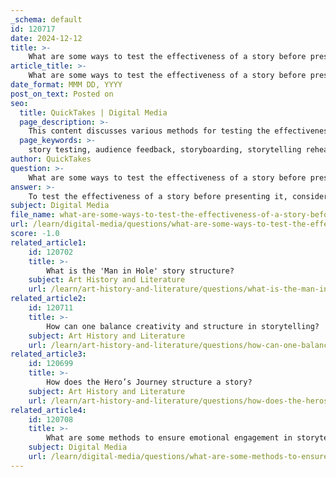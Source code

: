 ```yaml
---
_schema: default
id: 120717
date: 2024-12-12
title: >-
    What are some ways to test the effectiveness of a story before presenting it?
article_title: >-
    What are some ways to test the effectiveness of a story before presenting it?
date_format: MMM DD, YYYY
post_on_text: Posted on
seo:
  title: QuickTakes | Digital Media
  page_description: >-
    This content discusses various methods for testing the effectiveness of a story before its presentation, including audience feedback, storyboarding, rehearsals, engagement metrics, emotional resonance, and iterative testing for refinement.
  page_keywords: >-
    story testing, audience feedback, storyboarding, storytelling rehearsal, engagement metrics, emotional resonance, iterative testing, narrative effectiveness, story refinement, audience engagement
author: QuickTakes
question: >-
    What are some ways to test the effectiveness of a story before presenting it?
answer: >-
    To test the effectiveness of a story before presenting it, consider the following methods:\n\n1. **Audience Feedback**: Share your story with a small, diverse group that resembles your target audience. Gather their feedback on clarity, engagement, and emotional impact. This can help you identify areas that resonate well and those that may need refinement.\n\n2. **Storyboarding**: Create a visual representation of your story using a storyboard. This allows you to see the flow of the narrative and assess whether it maintains interest and coherence throughout. It can also help you visualize key moments, such as the climax and resolution.\n\n3. **Rehearsal**: Practice delivering your story aloud. Pay attention to your pacing, tone, and body language. This rehearsal can help you gauge your own comfort with the material and identify any awkward phrasing or sections that may need adjustment.\n\n4. **Engagement Metrics**: If possible, present your story in a controlled environment (like a workshop or seminar) and measure audience engagement through participation levels, questions asked, and overall attentiveness. High engagement can indicate that your story is effective.\n\n5. **Emotional Resonance**: Use reflective interviews or discussions with a test audience to explore their emotional reactions to your story. Understanding how your story makes them feel can provide insights into its effectiveness and areas for improvement.\n\n6. **Iterative Testing**: Consider using an iterative approach where you refine your story based on feedback and retest it multiple times. This can help you hone in on the most compelling elements and discard those that do not resonate.\n\nBy employing these methods, you can better ensure that your story is engaging, clear, and impactful before presenting it to a larger audience.
subject: Digital Media
file_name: what-are-some-ways-to-test-the-effectiveness-of-a-story-before-presenting-it.md
url: /learn/digital-media/questions/what-are-some-ways-to-test-the-effectiveness-of-a-story-before-presenting-it
score: -1.0
related_article1:
    id: 120702
    title: >-
        What is the 'Man in Hole' story structure?
    subject: Art History and Literature
    url: /learn/art-history-and-literature/questions/what-is-the-man-in-hole-story-structure
related_article2:
    id: 120711
    title: >-
        How can one balance creativity and structure in storytelling?
    subject: Art History and Literature
    url: /learn/art-history-and-literature/questions/how-can-one-balance-creativity-and-structure-in-storytelling
related_article3:
    id: 120699
    title: >-
        How does the Hero’s Journey structure a story?
    subject: Art History and Literature
    url: /learn/art-history-and-literature/questions/how-does-the-heros-journey-structure-a-story
related_article4:
    id: 120708
    title: >-
        What are some methods to ensure emotional engagement in storytelling?
    subject: Digital Media
    url: /learn/digital-media/questions/what-are-some-methods-to-ensure-emotional-engagement-in-storytelling
---
```


&nbsp;